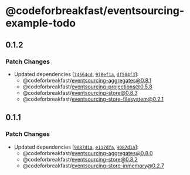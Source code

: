 # @codeforbreakfast/eventsourcing-example-todo

## 0.1.2

### Patch Changes

- Updated dependencies [[`74564cd`](https://github.com/CodeForBreakfast/eventsourcing/commit/74564cd90e86c91dd462a747f2ad70d9cdf371ad), [`978ef1a`](https://github.com/CodeForBreakfast/eventsourcing/commit/978ef1ab13de530c3f82c45816b4c861594a90fe), [`df504f3`](https://github.com/CodeForBreakfast/eventsourcing/commit/df504f3658772dbb7f5c6538288d67a7f85a29d2)]:
  - @codeforbreakfast/eventsourcing-aggregates@0.8.1
  - @codeforbreakfast/eventsourcing-projections@0.5.8
  - @codeforbreakfast/eventsourcing-store@0.8.3
  - @codeforbreakfast/eventsourcing-store-filesystem@0.2.1

## 0.1.1

### Patch Changes

- Updated dependencies [[`9087d1a`](https://github.com/CodeForBreakfast/eventsourcing/commit/9087d1a1661f3064cb07bf702100df91c4e3dd5f), [`e117dfa`](https://github.com/CodeForBreakfast/eventsourcing/commit/e117dfa216250ce2a6bc24b22fee03fc6e21ef26), [`9087d1a`](https://github.com/CodeForBreakfast/eventsourcing/commit/9087d1a1661f3064cb07bf702100df91c4e3dd5f)]:
  - @codeforbreakfast/eventsourcing-aggregates@0.8.0
  - @codeforbreakfast/eventsourcing-store@0.8.2
  - @codeforbreakfast/eventsourcing-store-inmemory@0.2.7
